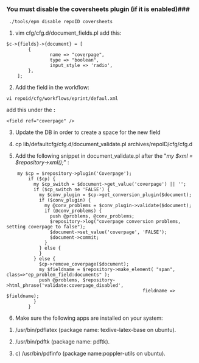 ### You must disable the coversheets plugin (if it is enabled)###
``` ./tools/epm disable repoID coversheets```

1) vim cfg/cfg.d/document_fields.pl
    add this:
```
$c->{fields}->{document} = [
        {
                name => "coverpage",
                type => "boolean",
                input_style => 'radio',
        },
	];
```
    
2) Add the field in the workflow:
```
vi repoid/cfg/workflows/eprint/defaul.xml
```
add this under the **<component type="Documents">:**
```
<field ref="coverpage" />
```
3) Update the DB in order to create a space for the new field

4) cp lib/defaultcfg/cfg.d/document_validate.pl archives/repoID/cfg/cfg.d

5) Add the following snippet in document_validate.pl after the "*my $xml = $repository->xml();*" :
```
	my $cp = $repository->plugin('Coverpage');
        if ($cp) {
          my $cp_switch = $document->get_value('coverpage') || '';
          if ($cp_switch ne 'FALSE') {
            my $conv_plugin = $cp->get_conversion_plugin($document);
            if ($conv_plugin) {
              my @conv_problems = $conv_plugin->validate($document);
              if (@conv_problems) {
                push @problems, @conv_problems;
                $repository->log("coverpage conversion problems, setting coverpage to false");
                $document->set_value('coverpage', 'FALSE');
                $document->commit;
              }
            } else {
            }
          } else {
            $cp->remove_coverpage($document);
            my $fieldname = $repository->make_element( "span", class=>"ep_problem_field:documents" );
            push @problems, $repository->html_phrase('validate:coverpage_disabled',
                                                  fieldname => $fieldname);
          }
    	}
```

6) Make sure the following apps are installed on your system:
  1. /usr/bin/pdflatex (package name: texlive-latex-base on ubuntu).

1. /usr/bin/pdftk (package name: pdftk).

1.  c) /usr/bin/pdfinfo (package name:poppler-utils on ubuntu).
